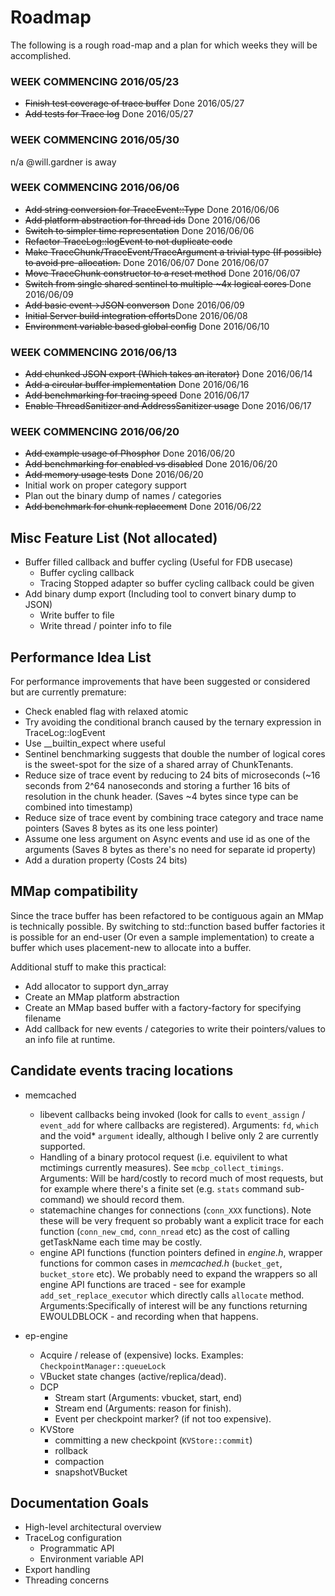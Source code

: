 # Roadmap
The following is a rough road-map and a plan for which weeks they will be
accomplished.

### WEEK COMMENCING 2016/05/23

- <strike>Finish test coverage of trace buffer</strike> Done 2016/05/27
- <strike>Add tests for Trace log</strike> Done 2016/05/27

### WEEK COMMENCING 2016/05/30

n/a @will.gardner is away

### WEEK COMMENCING 2016/06/06

- <strike>Add string conversion for TraceEvent::Type</strike> Done 2016/06/06
- <strike>Add platform abstraction for thread ids</strike> Done 2016/06/06
- <strike>Switch to simpler time representation</strike> Done 2016/06/06
- <strike>Refactor TraceLog::logEvent to not duplicate code</strike>
- <strike>Make TraceChunk/TraceEvent/TraceArgument a trivial type (If possible) to
avoid pre-allocation.</strike> Done 2016/06/07
Done 2016/06/07
- <strike>Move TraceChunk constructor to a reset method</strike> Done 2016/06/07
- <strike>Switch from single shared sentinel to multiple ~4x logical cores
</strike> Done 2016/06/09
- <strike>Add basic event->JSON converson</strike> Done 2016/06/09
- <strike>Initial Server build integration efforts</strike>Done 2016/06/08
- <strike>Environment variable based global config</strike> Done 2016/06/10

### WEEK COMMENCING 2016/06/13

- <strike>Add chunked JSON export (Which takes an iterator)</strike> Done 2016/06/14
- <strike>Add a circular buffer implementation</strike> Done 2016/06/16
- <strike>Add benchmarking for tracing speed</strike> Done 2016/06/17
- <strike>Enable ThreadSanitizer and AddressSanitizer usage</strike> Done 2016/06/17

### WEEK COMMENCING 2016/06/20

- <strike>Add example usage of Phosphor</strike> Done 2016/06/20
- <strike>Add benchmarking for enabled vs disabled</strike> Done 2016/06/20
- <strike>Add memory usage tests</strike> Done 2016/06/20
- Initial work on proper category support
- Plan out the binary dump of names / categories
- <strike>Add benchmark for chunk replacement</strike> Done 2016/06/22

## Misc Feature List (Not allocated)

- Buffer filled callback and buffer cycling (Useful for FDB usecase)
    - Buffer cycling callback
    - Tracing Stopped adapter so buffer cycling callback could be given
- Add binary dump export (Including tool to convert binary dump to JSON)
  - Write buffer to file
  - Write thread / pointer info to file

## Performance Idea List

For performance improvements that have been suggested or considered but are
currently premature:

- Check enabled flag with relaxed atomic
- Try avoiding the conditional branch caused by the ternary expression in
TraceLog::logEvent
- Use \__builtin_expect where useful
- Sentinel benchmarking suggests that double the number of logical cores
is the sweet-spot for the size of a shared array of ChunkTenants.
- Reduce size of trace event by reducing to 24 bits of microseconds (~16 seconds
from 2^64 nanoseconds and storing a further 16 bits of resolution in the chunk
header. (Saves ~4 bytes since type can be combined into timestamp)
- Reduce size of trace event by combining trace category and trace name pointers
(Saves 8 bytes as its one less pointer)
- Assume one less argument on Async events and use id as one of the arguments
(Saves 8 bytes as there's no need for separate id property)
- Add a duration property (Costs 24 bits)

## MMap compatibility

Since the trace buffer has been refactored to be contiguous again an MMap is
technically possible. By switching to std::function based buffer factories it
is possible for an end-user (Or even a sample implementation) to create a buffer
which uses placement-new to allocate into a buffer.

Additional stuff to make this practical:

 - Add allocator to support dyn_array
 - Create an MMap platform abstraction
 - Create an MMap based buffer with a factory-factory for specifying filename
 - Add callback for new events / categories to write their pointers/values to
 an info file at runtime.

## Candidate events tracing locations

* memcached
  - libevent callbacks being invoked (look for calls to `event_assign` / `event_add` for where callbacks are registered). Arguments: `fd`, `which` and the void* `argument` ideally, although I belive only 2 are currently supported.
  - Handling of a binary protocol request (i.e. equivilent to what mctimings currently measures). See `mcbp_collect_timings`. Arguments: Will be hard/costly to record much of most requests, but for example where there's a finite set (e.g. `stats` command sub-command) we should record them.
  - statemachine changes for connections (`conn_XXX` functions). Note these will be very frequent so probably want a explicit trace for each function (`conn_new_cmd`, `conn_nread` etc) as the cost of calling getTaskName each time may be costly.
  - engine API functions (function pointers defined in _engine.h_, wrapper functions for common cases in _memcached.h_ (`bucket_get`, `bucket_store` etc). We probably need to expand the wrappers so all engine API functions are traced - see for example `add_set_replace_executor` which directly calls `allocate` method. Arguments:Specifically of interest will be any functions returning EWOULDBLOCK - and recording when that happens.

* ep-engine
  - Acquire / release of (expensive) locks. Examples: `CheckpointManager::queueLock`
  - VBucket state changes (active/replica/dead).
  - DCP
    - Stream start (Arguments: vbucket, start, end)
    - Stream end (Arguments: reason for finish).
    - Event per checkpoint marker? (if not too expensive).
  - KVStore
    - committing a new checkpoint (`KVStore::commit`)
    - rollback
    - compaction
    - snapshotVBucket

## Documentation Goals

- High-level architectural overview
- TraceLog configuration
  - Programmatic API
  - Environment variable API
- Export handling
- Threading concerns
